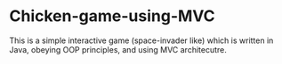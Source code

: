# Chicken-game-using-MVC

This is a simple interactive game (space-invader like) which is written in Java, obeying OOP principles, and using MVC architecutre.
